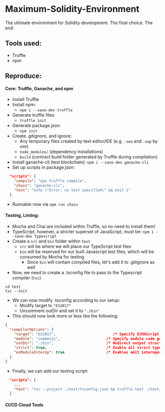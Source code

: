 # Maximum-Solidity-Environment
The ultimate environment for Solidity development. The final choice. The end.

## Tools used:
  * Truffle
  * npm

## Reproduce:

#### Core: Truffle, Ganache, and npm
* Install Truffle
* Install npm: 
  * ```npm i --save-dev truffle```
* Generate truffle files: 
  * ```truffle init```
* Generate package.json:
  * ```npm init```
* Create .gitignore, and ignore:
  * Any temporary files created by text editor/IDE (e.g. `.swo` and `.swp` by vim)
  * `node_modules/` (dependency installations)
  * `build` (contract build folder generated by Truffle during compilation)
* Install ganache-cli (test blockchain): ```npm i --save-dev ganache-cli```
* Set up scripts in package.json: 
```JSON
  "scripts": {
    "compile": "npx truffle compile",
    "chain": "ganache-cli",
    "test": "echo \"Error: no test specified\" && exit 1"
  }
```
  * Runnable now via `npm run chain`

#### Testing, Linting: 
* Mocha and Chai are included within Truffle, so no need to install them!
* TypeScript, however, a stricter superset of JavaScript, must be: ```npm i --save-dev typescript```
* Create a `src` and `bin` folder within `test`
  * `src` will be where we will place our TypeScript test files
  * `bin` will be reserved for our built Javascript test files, which will be consumed by Mocha for testing
    * Since `bin` will contain compiled files, let's add it to .gitignore as well
* Now, we need to create a .tsconfig file to pass to the Typescript compiler (`tsc`)
```
cd test
tsc --init
```
  * We can now modify .tsconfig according to our setup:
    * Modify target to `"ES2017"`
    * Uncomment outDir and set it to `"./bin"`
  * This should now look more or less like the following:
```JSON
{
  "compilerOptions": {
    "target": "ES2017",                          /* Specify ECMAScript target version: 'ES3' (default), 'ES5', 'ES2015', 'ES2016', 'ES2017', 'ES2018', 'ES2019' or 'ESNEXT'. */
    "module": "commonjs",                     /* Specify module code generation: 'none', 'commonjs', 'amd', 'system', 'umd', 'es2015', or 'ESNext'. */
    "outDir": "./bin",                        /* Redirect output structure to the directory. */
    "strict": true,                           /* Enable all strict type-checking options. */
    "esModuleInterop": true                   /* Enables emit interoperability between CommonJS and ES Modules via creation of namespace objects for all imports. Implies 'allowSyntheticDefaultImports'. */
  }
}
```
* Finally, we can add our testing script:
```JSON
  "scripts": {
    ...
    "test": "tsc --project ./test/tsconfig.json && truffle test ./test/bin/*"
  }
```
#### CI/CD Cloud Tools 
